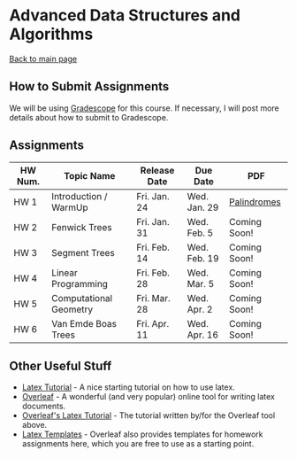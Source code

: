 Advanced Data Structures and Algorithms
===============================

[Back to main page](../readme.html)



<a name="introduction"></a>How to Submit Assignments
--------------------------------------- 

We will be using [Gradescope](https://gradescope.com) for this course. If necessary, I will post more details about how to submit to Gradescope.


<a name="introduction"></a>Assignments
--------------------------------------- 

| HW Num. | Topic Name | Release Date | Due Date | PDF |
|--|------|----|----|---|
| HW 1 | Introduction / WarmUp | Fri. Jan. 24 | Wed. Jan. 29 | [Palindromes](./palindromes.pdf) |
| HW 2 | Fenwick Trees | Fri. Jan. 31 | Wed. Feb. 5 | Coming Soon! |
| HW 3 | Segment Trees | Fri. Feb. 14 | Wed. Feb. 19 | Coming Soon! |
| HW 4 | Linear Programming | Fri. Feb. 28 | Wed. Mar. 5 | Coming Soon! |
| HW 5 | Computational Geometry | Fri. Mar. 28  | Wed. Apr. 2 | Coming Soon! |
| HW 6 | Van Emde Boas Trees | Fri. Apr. 11  | Wed. Apr. 16 | Coming Soon! |

<a name="other"></a>Other Useful Stuff
---------------------------------------


- [Latex Tutorial](https://www.latex-tutorial.com/tutorials/) - A nice starting tutorial on how to use latex. 
- [Overleaf](https://overleaf.com) - A wonderful (and very popular) online tool for writing latex documents. 
- [Overleaf's Latex Tutorial](https://www.overleaf.com/learn/latex/Tutorials) - The tutorial written by/for the Overleaf tool above.
- [Latex Templates](https://www.overleaf.com/latex/examples/tagged/homework) - Overleaf also provides templates for homework assignments here, which you are free to use as a starting point.

